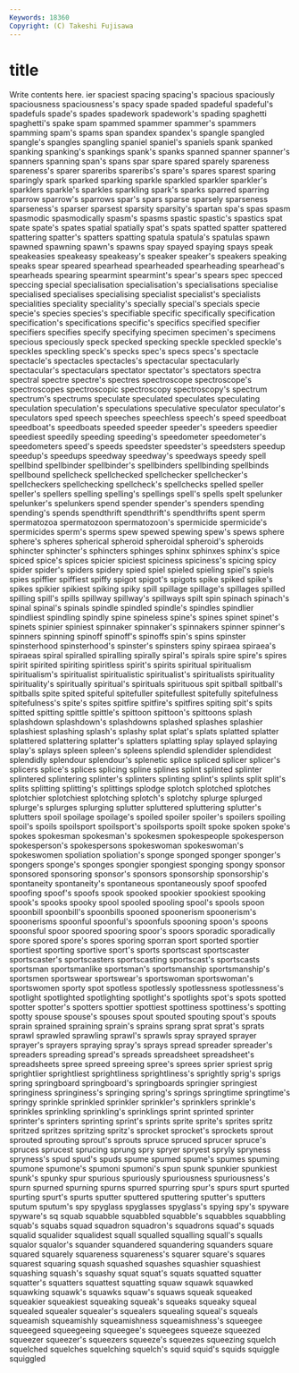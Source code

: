 ```yaml
---
Keywords: 18360 
Copyright: (C) Takeshi Fujisawa
---
```


# title

Write contents here.
ier spaciest spacing spacing's spacious spaciously spaciousness spaciousness's spacy
spade spaded spadeful spadeful's spadefuls spade's spades spadework spadework's spading
spaghetti spaghetti's spake spam spammed spammer spammer's spammers spamming spam's
spams span spandex spandex's spangle spangled spangle's spangles spangling spaniel
spaniel's spaniels spank spanked spanking spanking's spankings spank's spanks spanned
spanner spanner's spanners spanning span's spans spar spare spared sparely
spareness spareness's sparer spareribs spareribs's spare's spares sparest sparing sparingly
spark sparked sparking sparkle sparkled sparkler sparkler's sparklers sparkle's sparkles
sparkling spark's sparks sparred sparring sparrow sparrow's sparrows spar's spars
sparse sparsely sparseness sparseness's sparser sparsest sparsity sparsity's spartan spa's
spas spasm spasmodic spasmodically spasm's spasms spastic spastic's spastics spat
spate spate's spates spatial spatially spat's spats spatted spatter spattered
spattering spatter's spatters spatting spatula spatula's spatulas spawn spawned spawning
spawn's spawns spay spayed spaying spays speak speakeasies speakeasy speakeasy's
speaker speaker's speakers speaking speaks spear speared spearhead spearheaded spearheading
spearhead's spearheads spearing spearmint spearmint's spear's spears spec specced speccing
special specialisation specialisation's specialisations specialise specialised specialises specialising specialist specialist's
specialists specialities speciality speciality's specially special's specials specie specie's species
species's specifiable specific specifically specification specification's specifications specific's specifics specified
specifier specifiers specifies specify specifying specimen specimen's specimens specious speciously
speck specked specking speckle speckled speckle's speckles speckling speck's specks
spec's specs specs's spectacle spectacle's spectacles spectacles's spectacular spectacularly spectacular's
spectaculars spectator spectator's spectators spectra spectral spectre spectre's spectres spectroscope
spectroscope's spectroscopes spectroscopic spectroscopy spectroscopy's spectrum spectrum's spectrums speculate speculated
speculates speculating speculation speculation's speculations speculative speculator speculator's speculators sped
speech speeches speechless speech's speed speedboat speedboat's speedboats speeded speeder
speeder's speeders speedier speediest speedily speeding speeding's speedometer speedometer's speedometers
speed's speeds speedster speedster's speedsters speedup speedup's speedups speedway speedway's
speedways speedy spell spellbind spellbinder spellbinder's spellbinders spellbinding spellbinds spellbound
spellcheck spellchecked spellchecker spellchecker's spellcheckers spellchecking spellcheck's spellchecks spelled speller
speller's spellers spelling spelling's spellings spell's spells spelt spelunker spelunker's
spelunkers spend spender spender's spenders spending spending's spends spendthrift spendthrift's
spendthrifts spent sperm spermatozoa spermatozoon spermatozoon's spermicide spermicide's spermicides sperm's
sperms spew spewed spewing spew's spews sphere sphere's spheres spherical
spheroid spheroidal spheroid's spheroids sphincter sphincter's sphincters sphinges sphinx sphinxes
sphinx's spice spiced spice's spices spicier spiciest spiciness spiciness's spicing
spicy spider spider's spiders spidery spied spiel spieled spieling spiel's
spiels spies spiffier spiffiest spiffy spigot spigot's spigots spike spiked
spike's spikes spikier spikiest spiking spiky spill spillage spillage's spillages
spilled spilling spill's spills spillway spillway's spillways spilt spin spinach
spinach's spinal spinal's spinals spindle spindled spindle's spindles spindlier spindliest
spindling spindly spine spineless spine's spines spinet spinet's spinets spinier
spiniest spinnaker spinnaker's spinnakers spinner spinner's spinners spinning spinoff spinoff's
spinoffs spin's spins spinster spinsterhood spinsterhood's spinster's spinsters spiny spiraea
spiraea's spiraeas spiral spiralled spiralling spirally spiral's spirals spire spire's
spires spirit spirited spiriting spiritless spirit's spirits spiritual spiritualism spiritualism's
spiritualist spiritualistic spiritualist's spiritualists spirituality spirituality's spiritually spiritual's spirituals spirituous
spit spitball spitball's spitballs spite spited spiteful spitefuller spitefullest spitefully
spitefulness spitefulness's spite's spites spitfire spitfire's spitfires spiting spit's spits
spitted spitting spittle spittle's spittoon spittoon's spittoons splash splashdown splashdown's
splashdowns splashed splashes splashier splashiest splashing splash's splashy splat splat's
splats splatted splatter splattered splattering splatter's splatters splatting splay splayed
splaying splay's splays spleen spleen's spleens splendid splendider splendidest splendidly
splendour splendour's splenetic splice spliced splicer splicer's splicers splice's splices
splicing spline splines splint splinted splinter splintered splintering splinter's splinters
splinting splint's splints split split's splits splitting splitting's splittings splodge
splotch splotched splotches splotchier splotchiest splotching splotch's splotchy splurge splurged
splurge's splurges splurging splutter spluttered spluttering splutter's splutters spoil spoilage
spoilage's spoiled spoiler spoiler's spoilers spoiling spoil's spoils spoilsport spoilsport's
spoilsports spoilt spoke spoken spoke's spokes spokesman spokesman's spokesmen spokespeople
spokesperson spokesperson's spokespersons spokeswoman spokeswoman's spokeswomen spoliation spoliation's sponge sponged
sponger sponger's spongers sponge's sponges spongier spongiest sponging spongy sponsor
sponsored sponsoring sponsor's sponsors sponsorship sponsorship's spontaneity spontaneity's spontaneous spontaneously
spoof spoofed spoofing spoof's spoofs spook spooked spookier spookiest spooking
spook's spooks spooky spool spooled spooling spool's spools spoon spoonbill
spoonbill's spoonbills spooned spoonerism spoonerism's spoonerisms spoonful spoonful's spoonfuls spooning
spoon's spoons spoonsful spoor spoored spooring spoor's spoors sporadic sporadically
spore spored spore's spores sporing sporran sport sported sportier sportiest
sporting sportive sport's sports sportscast sportscaster sportscaster's sportscasters sportscasting sportscast's
sportscasts sportsman sportsmanlike sportsman's sportsmanship sportsmanship's sportsmen sportswear sportswear's sportswoman
sportswoman's sportswomen sporty spot spotless spotlessly spotlessness spotlessness's spotlight spotlighted
spotlighting spotlight's spotlights spot's spots spotted spotter spotter's spotters spottier
spottiest spottiness spottiness's spotting spotty spouse spouse's spouses spout spouted
spouting spout's spouts sprain sprained spraining sprain's sprains sprang sprat
sprat's sprats sprawl sprawled sprawling sprawl's sprawls spray sprayed sprayer
sprayer's sprayers spraying spray's sprays spread spreader spreader's spreaders spreading
spread's spreads spreadsheet spreadsheet's spreadsheets spree spreed spreeing spree's sprees
sprier spriest sprig sprightlier sprightliest sprightliness sprightliness's sprightly sprig's sprigs
spring springboard springboard's springboards springier springiest springiness springiness's springing spring's
springs springtime springtime's springy sprinkle sprinkled sprinkler sprinkler's sprinklers sprinkle's
sprinkles sprinkling sprinkling's sprinklings sprint sprinted sprinter sprinter's sprinters sprinting
sprint's sprints sprite sprite's sprites spritz spritzed spritzes spritzing spritz's
sprocket sprocket's sprockets sprout sprouted sprouting sprout's sprouts spruce spruced
sprucer spruce's spruces sprucest sprucing sprung spry spryer spryest spryly
spryness spryness's spud spud's spuds spume spumed spume's spumes spuming
spumone spumone's spumoni spumoni's spun spunk spunkier spunkiest spunk's spunky
spur spurious spuriously spuriousness spuriousness's spurn spurned spurning spurns spurred
spurring spur's spurs spurt spurted spurting spurt's spurts sputter sputtered
sputtering sputter's sputters sputum sputum's spy spyglass spyglasses spyglass's spying
spy's spyware spyware's sq squab squabble squabbled squabble's squabbles squabbling
squab's squabs squad squadron squadron's squadrons squad's squads squalid squalider
squalidest squall squalled squalling squall's squalls squalor squalor's squander squandered
squandering squanders square squared squarely squareness squareness's squarer square's squares
squarest squaring squash squashed squashes squashier squashiest squashing squash's squashy
squat squat's squats squatted squatter squatter's squatters squattest squatting squaw
squawk squawked squawking squawk's squawks squaw's squaws squeak squeaked squeakier
squeakiest squeaking squeak's squeaks squeaky squeal squealed squealer squealer's squealers
squealing squeal's squeals squeamish squeamishly squeamishness squeamishness's squeegee squeegeed squeegeeing
squeegee's squeegees squeeze squeezed squeezer squeezer's squeezers squeeze's squeezes squeezing
squelch squelched squelches squelching squelch's squid squid's squids squiggle squiggled
